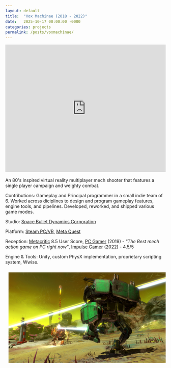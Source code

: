 ```yaml
---
layout: default
title:  "Vox Machinae (2018 - 2022)"
date:   2025-10-17 00:00:00 -0000
categories: projects
permalink: /posts/voxmachinae/
---
```

<style>
div.scroll-container {
  overflow: auto;
  white-space: nowrap;
}

div.scroll-container img {
  color:#ffffffac;
  padding: 10px;
}
</style>
<iframe width="100%" height="400" src="https://www.youtube.com/embed/4qcfpOElmII?si=uWkf8ztunnWONbO4&autoplay=1&mute=1" title="YouTube video player" frameborder="0" allow="accelerometer; autoplay; clipboard-write; encrypted-media; gyroscope; picture-in-picture; web-share" referrerpolicy="strict-origin-when-cross-origin" allowfullscreen></iframe>

An 80's inspired virtual reality multiplayer mech shooter that features a single player campaign and weighty combat.

Contributions: Gameplay and Principal programmer in a small indie team of 6. Worked across diciplines to design and program gameplay features, engine tools, and pipelines. Developed, reworked, and shipped various game modes.

Studio: <a href="http://www.space-bullet.com/">Space Bullet Dynamics Corporation</a>

Platform: <a href="https://store.steampowered.com/app/334540/Vox_Machinae/">Steam PC/VR</a>, <a href="https://www.meta.com/experiences/vox-machinae/1968697563211639/?srsltid=AfmBOooLgfds1kYONw0X2esI_7243vFpVbCz2X-Xe7dD8hLGoepr3Dz6">Meta Quest</a>

Reception: <a href = "https://www.metacritic.com/game/vox-machinae/">Metacritic</a> 8.5 User Score,
<a href="https://www.pcgamer.com/vr-mech-game-vox-machinae/">PC Gamer</a> (2019) - *<i>"The Best mech action game on PC right now"</i>*,
<a href="https://www.impulsegamer.com/vox-machinae-quest-2-review/">Impulse Gamer</a> (2022) - 4.5/5

Engine & Tools: Unity, custom PhysX implementation, proprietary scripting system, Wwise.

<div class="scroll-container">
  <img src="/assets/images/voxmachinae/vm0.jpg" alt="Cinque Terre">
  <img src="/assets/images/voxmachinae/vm1.jpg" alt="Cinque Terre">
  <img src="/assets/images/voxmachinae/vm2.jpg" alt="Cinque Terre">
  <img src="/assets/images/voxmachinae/vm3.jpg" alt="Cinque Terre">
  <img src="/assets/images/voxmachinae/vm4.jpg" alt="Cinque Terre">
  <img src="/assets/images/voxmachinae/vm5.jpg" alt="Cinque Terre">
  <img src="/assets/images/voxmachinae/vm6.jpg" alt="Cinque Terre">
  <img src="/assets/images/voxmachinae/vm7.jpg" alt="Cinque Terre">
  <img src="/assets/images/voxmachinae/vm8.jpg" alt="Cinque Terre">
  <img src="/assets/images/voxmachinae/vm9.jpg" alt="Cinque Terre">
  <img src="/assets/images/voxmachinae/vm10.jpg" alt="Cinque Terre">
  <img src="/assets/images/voxmachinae/vm11.jpg" alt="Cinque Terre">
  <img src="/assets/images/voxmachinae/vm12.jpg" alt="Cinque Terre">
  <img src="/assets/images/voxmachinae/vm13.jpg" alt="Cinque Terre">
  <img src="/assets/images/voxmachinae/vm14.jpg" alt="Cinque Terre">
  <img src="/assets/images/voxmachinae/vm15.jpg" alt="Cinque Terre">
  <img src="/assets/images/voxmachinae/vm16.jpg" alt="Cinque Terre">
  <img src="/assets/images/voxmachinae/vm17.jpg" alt="Cinque Terre">
  <img src="/assets/images/voxmachinae/vm18.jpg" alt="Cinque Terre">
</div>